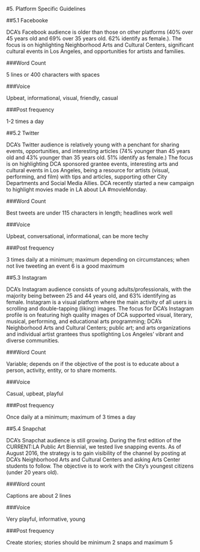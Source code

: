 #5. Platform Specific Guidelines

##5.1 Facebooke

DCA’s Facebook audience is older than those on other platforms (40% over 45 years old and 69% over 35 years old. 62% identify as female.). The focus is on highlighting Neighborhood Arts and Cultural Centers, significant cultural events in Los Angeles, and opportunities for artists and families. 

###Word Count

5 lines or 400 characters with spaces

###Voice

Upbeat, informational, visual, friendly, casual

###Post frequency

1-2 times a day

##5.2 Twitter

DCA’s Twitter audience is relatively young with a penchant for sharing events, opportunities, and interesting articles (74% younger than 45 years old and 43% younger than 35 years old. 51% identify as female.) The focus is on highlighting DCA sponsored grantee events, interesting arts and cultural events in Los Angeles, being a resource for artists (visual, performing, and film) with tips and articles, supporting other City Departments and Social Media Allies. DCA recently started a new campaign to highlight movies made in LA about LA #movieMonday.

###Word Count

Best tweets are under 115 characters in length; headlines work well 

###Voice

Upbeat, conversational, informational, can be more techy

###Post frequency

3 times daily at a minimum; maximum depending on circumstances; when not live tweeting an event 6 is a good maximum

##5.3 Instagram

DCA’s Instagram audience consists of young adults/professionals, with the majority being between 25 and 44 years old, and 63% identifying as female. Instagram is a visual platform where the main activity of all users is scrolling and double-tapping (liking) images. The focus for DCA’s Instagram profile is on featuring high quality images of DCA supported visual, literary, musical, performing, and educational arts programming; DCA’s Neighborhood Arts and Cultural Centers; public art; and arts organizations and individual artist grantees thus spotlighting Los Angeles’ vibrant and diverse communities.

###Word Count

Variable; depends on if the objective of the post is to educate about a person, activity, entity, or to share moments.

###Voice

Casual, upbeat, playful

###Post frequency

Once daily at a minimum; maximum of 3 times a day

##5.4 Snapchat

DCA’s Snapchat audience is still growing. During the first edition of the CURRENT:LA Public Art Biennial, we tested live snapping events. As of August 2016, the strategy is to gain visibility of the channel by posting at DCA’s Neighborhood Arts and Cultural Centers and asking Arts Center students to follow. The objective is to work with the City’s youngest citizens (under 20 years old).

###Word count

Captions are about 2 lines

###Voice

Very playful, informative, young

###Post frequency

Create stories; stories should be minimum 2 snaps and maximum 5 


